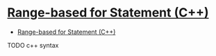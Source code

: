 # [Range-based for Statement (C++)](https://docs.microsoft.com/en-us/cpp/cpp/range-based-for-statement-cpp?view=msvc-160)

- [Range-based for Statement (C++)](#range-based-for-statement-c)



















TODO c++ syntax 